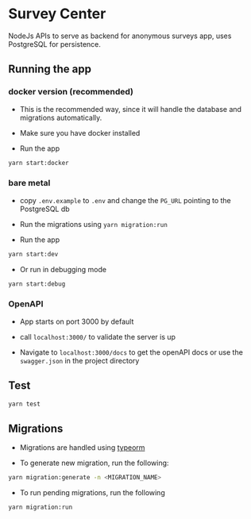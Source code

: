 # Survey Center

NodeJs APIs to serve as backend for anonymous surveys app, uses PostgreSQL for persistence.

## Running the app

### docker version (recommended)

- This is the recommended way, since it will handle the database and migrations automatically.

- Make sure you have docker installed

- Run the app

```bash
yarn start:docker
```

### bare metal

- copy `.env.example` to `.env` and change the `PG_URL` pointing to the PostgreSQL db

- Run the migrations using `yarn migration:run`

- Run the app

```bash
yarn start:dev
```

- Or run in debugging mode

```bash
yarn start:debug
```

### OpenAPI

- App starts on port 3000 by default

- call `localhost:3000/` to validate the server is up

- Navigate to `localhost:3000/docs` to get the openAPI docs or use the `swagger.json` in the project directory

## Test

```bash
yarn test
```

## Migrations

- Migrations are handled using [typeorm](https://github.com/typeorm/typeorm)

- To generate new migration, run the following:

```bash
yarn migration:generate -n <MIGRATION_NAME>
```

- To run pending migrations, run the following

```bash
yarn migration:run
```
